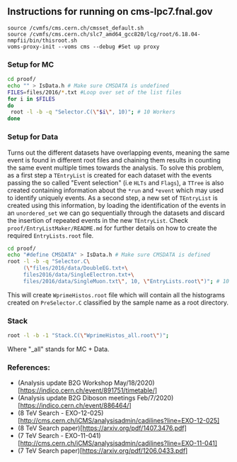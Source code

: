 ## Instructions for running on cms-lpc7.fnal.gov

```
source /cvmfs/cms.cern.ch/cmsset_default.sh
source /cvmfs/cms.cern.ch/slc7_amd64_gcc820/lcg/root/6.18.04-nmpfii/bin/thisroot.sh
voms-proxy-init --voms cms --debug #Set up proxy
```

### Setup for MC
```bash
cd proof/
echo "" > IsData.h # Make sure CMSDATA is undefined
FILES=files/2016/*.txt #Loop over set of the list files
for i in $FILES
do
 root -l -b -q "Selector.C(\"$i\", 10)"; # 10 Workers
done

```
### Setup for Data

Turns out the different datasets have overlapping events, meaning the same event is found
in different root files and chaining them results in counting the same event multiple times
towards the analysis. To solve this problem, as a first step a `TEntryList` is created for each
dataset with the events passing the so called "Event selection" (i.e `HLTs` and `Flags`), a
`TTree` is also created containing information about the `*run` and `*event` which may used to
identify uniquely events. As a second step, a new set of `TEntryList` is created using this
information, by loading the identification of the events in an `unordered_set` we can go 
sequentially through the datasets and discard the insertion of repeated events in the 
new `TEntryList`. Check `proof/EntryListMaker/README.md` for further details on how to
create the required `EntryLists.root` file.

```bash
cd proof/
echo "#define CMSDATA" > IsData.h # Make sure CMSDATA is defined
root -l -b -q "Selector.C\
     (\"files/2016/data/DoubleEG.txt+\
     files2016/data/SingleElectron.txt+\
     files/2016/data/SingleMuon.txt\", 10, \"EntryLists.root\")"; # 10 Workers
```

This will create `WprimeHistos.root` file which will contain all the histograms
created on `PreSelector.C` classified by the sample name as a root directory.

### Stack

```bash
root -l -b -1 "Stack.C(\"WprimeHistos_all.root\")";
```

Where "_all" stands for MC + Data.

### References:

* (Analysis update B2G Workshop May/18/2020)[https://indico.cern.ch/event/891751/timetable/]
* (Analysis update B2G Diboson meetings Feb/7/2020)[https://indico.cern.ch/event/886464/]
* (8 TeV Search - EXO-12-025)[http://cms.cern.ch/iCMS/analysisadmin/cadilines?line=EXO-12-025]
* (8 TeV Search paper)[https://arxiv.org/pdf/1407.3476.pdf]
* (7 TeV Search - EXO-11-041)[http://cms.cern.ch/iCMS/analysisadmin/cadilines?line=EXO-11-041]
* (7 TeV Search paper)[https://arxiv.org/pdf/1206.0433.pdf]